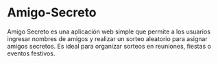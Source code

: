 # Amigo-Secreto
Amigo Secreto es una aplicación web simple que permite a los usuarios ingresar nombres de amigos y realizar un sorteo aleatorio para asignar amigos secretos. Es ideal para organizar sorteos en reuniones, fiestas o eventos festivos. 
